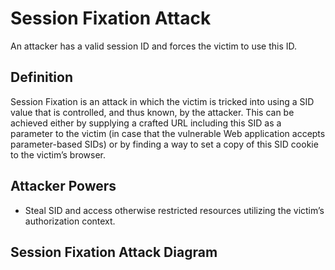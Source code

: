 # Session Fixation Attack

An attacker has a valid session ID and forces the victim to use this ID.


## Definition

Session Fixation is an attack in which the victim is tricked into using a SID value that is controlled, and thus known, by the attacker. This can be achieved either by supplying a crafted URL including this SID as a parameter to the victim (in case that the vulnerable Web application accepts parameter-based SIDs) or by finding a way to set a copy of this SID cookie to the victim’s browser.

## Attacker Powers

 * Steal SID and access otherwise restricted resources utilizing the victim’s authorization context.
 
 
## Session Fixation Attack Diagram


